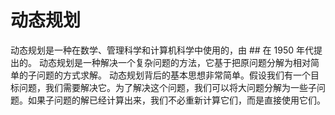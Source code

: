 # 动态规划

动态规划是一种在数学、管理科学和计算机科学中使用的，由 ## 在 1950 年代提出的。
动态规划是一种解决一个复杂问题的方法，它基于把原问题分解为相对简单的子问题的方式求解。
动态规划背后的基本思想非常简单。假设我们有一个目标问题，我们需要解决它。为了解决这个问题，我们可以将大问题分解为一些子问题。如果子问题的解已经计算出来，我们不必重新计算它们，而是直接使用它们。
